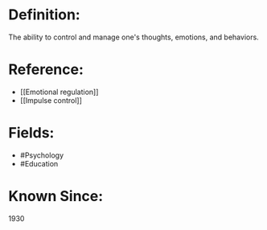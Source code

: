 

# Definition:
The ability to control and manage one's thoughts, emotions, and behaviors.

# Reference:
- [[Emotional regulation]]
- [[Impulse control]]

# Fields: 
- #Psychology
- #Education

# Known Since:
1930

